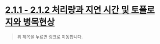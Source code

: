 # [2.1.1 - 2.1.2 처리량과 지연 시간 및 토폴로지와 병목현상](https://velog.io/@cxxxtxxyxx/Network-%EC%B2%98%EB%A6%AC%EB%9F%89%EA%B3%BC-%EC%A7%80%EC%86%8D%EC%8B%9C%EA%B0%84-%ED%86%A0%ED%8F%B4%EB%A1%9C%EC%A7%80-%EB%B3%91%EB%AA%A9%ED%98%84%EC%83%81)

> 위 제목을 누르면 링크로 이동합니다.
